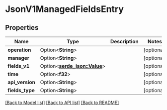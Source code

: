 # JsonV1ManagedFieldsEntry

## Properties

Name | Type | Description | Notes
------------ | ------------- | ------------- | -------------
**operation** | Option<**String**> |  | [optional]
**manager** | Option<**String**> |  | [optional]
**fields_v1** | Option<[**serde_json::Value**](.md)> |  | [optional]
**time** | Option<**f32**> |  | [optional]
**api_version** | Option<**String**> |  | [optional]
**fields_type** | Option<**String**> |  | [optional]

[[Back to Model list]](../README.md#documentation-for-models) [[Back to API list]](../README.md#documentation-for-api-endpoints) [[Back to README]](../README.md)


